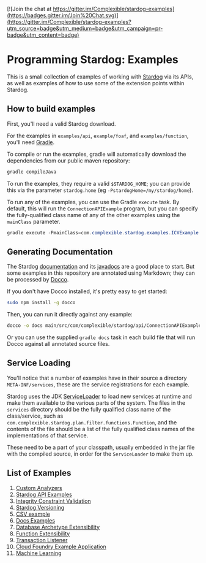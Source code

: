 [![Join the chat at https://gitter.im/Complexible/stardog-examples](https://badges.gitter.im/Join%20Chat.svg)](https://gitter.im/Complexible/stardog-examples?utm_source=badge&utm_medium=badge&utm_campaign=pr-badge&utm_content=badge)

# Programming Stardog: Examples

This is a small collection of examples of working with [Stardog](http://stardog.com) via its APIs, as
well as examples of how to use some of the extension points within Stardog.

## How to build examples

First, you'll need a valid Stardog download.

For the examples in `examples/api`, `example/foaf`, and `examples/function`, you'll need [Gradle](http://www.gradle.org/).

To compile or run the examples, gradle will automatically download the dependencies from our public maven repository:

```bash
gradle compileJava
```

To run the examples, they require a valid `$STARDOG_HOME`; you can provide this via the parameter `stardog.home`
(eg `-PstardogHome=/my/stardog/home`).

To run any of the examples, you can use the Gradle `execute` task.  By default, this will run the `ConnectionAPIExample`
program, but you can specify the fully-qualified class name of any of the other examples using the `mainClass` parameter.

```java
gradle execute -PmainClass=com.complexible.stardog.examples.ICVExample
```

## Generating Documentation

The Stardog [documentation](http://docs.stardog.com) and its [javadocs](http://docs.stardog.com/java/snarl) are a good
place to start. But some examples in this repository are annotated using Markdown; they can be processed by
[Docco](http://jashkenas.github.io/docco/).

If you don't have Docco installed, it's pretty easy to get started:

```bash
sudo npm install -g docco
```

Then, you can run it directly against any example:

```bash
docco -o docs main/src/com/complexible/stardog/api/ConnectionAPIExample.java
```

Or you can use the supplied `gradle docs` task in each build file that will run Docco against all annotated source files.

## Service Loading

You'll notice that a number of examples have in their source a directory `META-INF/services`, these are the service
registrations for each example.

Stardog uses the JDK [ServiceLoader](http://docs.oracle.com/javase/6/docs/api/java/util/ServiceLoader.html) to load
new services at runtime and make them available to the various parts of the system.  The files in the `services`
directory should be the fully qualified class name of the class/service, such as `com.complexible.stardog.plan.filter.functions.Function`,
and the contents of the file should be a list of the fully qualified class names of the implementations of that service.

These need to be a part of your classpath, usually embedded in the jar file with the compiled source, in order for
the `ServiceLoader` to make them up.

## List of Examples

1. [Custom Analyzers](./examples/analyzer/readme.md)
1. [Stardog API Examples](./examples/api/readme.md)
1. [Integrity Constraint Validation](./examples/cli/icv)
1. [Stardog Versioning](./examples/cli/versioning/README.md)
1. [CSV example](./examples/cli/virtual/csv/readme.md)
1. [Docs Examples](./examples/docs/readme.md)
1. [Database Archetype Extensibility](./examples/foaf/readme.md)
1. [Function Extensibility](./examples/function/readme.md)
1. [Transaction Listener](./examples/listener/readme.md)
1. [Cloud Foundry Example Application](https://github.com/stardog-union/cf-example)
1. [Machine Learning](./examples/machinelearning)
